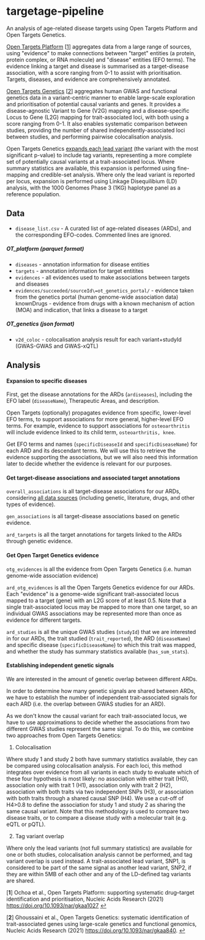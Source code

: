 # targetage-pipeline

An analysis of age-related disease targets using Open Targets Platform and Open Targets Genetics.

[Open Targets Platform](https://www.targetvalidation.org/) \[<span id="a1">[1](#f1)</span>\] aggregates data from a large range of sources, using "evidence" to make connections between "target" entities (a protein, protein complex, or RNA molecule) and "disease" entities (EFO terms). The evidence linking a target and disease is summarised as a target-disease association, with a score ranging from 0-1 to assist with prioritisation. Targets, diseases, and evidence are comprehensively annotated. 


[Open Targets Genetics](https://genetics.opentargets.org/) \[<span id="a2">[2](#f2)</span>\] aggregates human GWAS and functional genetics data in a variant-centric manner to enable large-scale exploration and prioritisation of potential causal variants and genes. It provides a disease-agnostic Variant to Gene (V2G) mapping and a disease-specific Locus to Gene (L2G) mapping for trait-associated loci, with both using a score ranging from 0-1. It also enables systematic comparison between studies, providing the number of shared independently-associated loci between studies, and performing pairwise colocalisation analysis. 

Open Targets Genetics [expands each lead variant](https://genetics-docs.opentargets.org/our-approach/assigning-traits-to-loci) (the variant with the most significant p-value) to include tag variants, representing a more complete set of potentially causal variants at a trait-associated locus. Where summary statistics are available, this expansion is performed using fine-mapping and credible-set analysis. Where only the lead variant is reported per locus, expansion is performed using Linkage Disequilibium (LD) analysis, with the 1000 Genomes Phase 3 (1KG) haplotype panel as a reference population. 
 

## Data

- `disease_list.csv` - A curated list of age-related diseases (ARDs), and the corresponding EFO-codes. Commented lines are ignored.

##### OT_platform (parquet format)
- `diseases` - annotation information for disease entities
- `targets` - annotation information for target entitites
- `evidences` - all evidences used to make associations between targets and diseases
- `evidences/succeeded/sourceId\=ot_genetics_portal/` - evidence taken from the genetics portal (human genome-wide association data)
knownDrugs - evidence from drugs with a known mechanism of action (MOA) and indication, that links a disease to a target



##### OT_genetics (json format)
- `v2d_coloc` - colocalisation analysis result for each variant+studyId (GWAS-GWAS and GWAS-xQTL)



## Analysis

#### Expansion to specific diseases 
First, get the disease annotations for the ARDs (`ardiseases`), including the EFO label (`diseaseName`), Therapeutic Areas, and description. 

Open Targets (optionally) propagates evidence from specific, lower-level EFO terms, to support associations for more general, higher-level EFO terms. For example, evidence to support associations for `osteoarthritis` will include evidence linked to its child term, `osteoarthritis, knee`.

Get EFO terms and names (`specificDiseaseId` and `specificDiseaseName`) for each ARD and its descendant terms. We will use this to retrieve the evidence supporting the associations, but we will also need this information later to decide whether the evidence is relevant for our purposes.

#### Get target-disease associations and associated target annotations

`overall_associations` is all target-disease associations for our ARDs, considering [all data sources](https://docs.targetvalidation.org/data-sources/data-sources) (including genetic, literature, drugs, and other types of evidence). 

`gen_associations` is all target-disease associations based on genetic evidence. 

`ard_targets` is all the target annotations for targets linked to the ARDs through genetic evidence. 

#### Get Open Target Genetics evidence

`otg_evidences` is all the evidence from Open Targets Genetics (i.e. human genome-wide association evidence)

`ard_otg_evidences` is all the Open Targets Genetics evidence for our ARDs. Each "evidence" is a genome-wide significant trait-associated locus mapped to a target (gene) with an L2G score of at least 0.5. Note that a single trait-associated locus may be mapped to more than one target, so an individual GWAS associations may be represented more than once as evidence for different targets. 

`ard_studies` is all the unique GWAS studies (`studyId`) that we are interested in for our ARDs, the trait studied (`trait_reported`), the ARD (`diseaseName`) and specific disease (`specificDiseaseName`) to which this trait was mapped, and whether the study has summary statistics available (`has_sum_stats`).

#### Establishing independent genetic signals

We are interested in the amount of genetic overlap between different ARDs. 

In order to determine how many genetic signals are shared between ARDs, we have to establish the number of independent trait-associated signals for each ARD (i.e. the overlap between GWAS studies for an ARD).

As we don't know the causal variant for each trait-associated locus, we have to use approximations to decide whether the associations from two different GWAS studies represent the same signal. To do this, we combine two approaches from Open Targets Genetics:

1. Colocalisation


Where study 1 and study 2 both have summary statistics available, they can be compared using colocalisation analysis. For each loci, this method integrates over evidence from all variants in each study to evaluate which of these four hypothesis is most likely: no association with either trait (H0), association only with trait 1 (H1), association only with trait 2 (H2), association with both traits via two independent SNPs (H3), or association with both traits through a shared causal SNP (H4). We use a cut-off of H4>0.8 to define the association for study 1 and study 2 as sharing the same causal variant. Note that this methodology is used to compare two disease traits, or to compare a disease study with a molecular trait (e.g. eQTL or pQTL). 

2. Tag variant overlap

Where only the lead variants (not full summary statistics) are available for one or both studies, colocalisation analysis cannot be performed, and tag variant overlap is used instead. A trait-associated lead variant, SNP1, is considered to be part of the same signal as another lead variant, SNP2, if they are within 5MB of each other and any of the LD-defined tag variants are shared. 


\[<b id="f1">1</b>\] Ochoa et al., Open Targets Platform: supporting systematic drug–target identification and prioritisation, Nucleic Acids Research (2021) https://doi.org/10.1093/nar/gkaa1027 [↩](#a1)

\[<b id="f2">2</b>\] Ghoussaini et al., Open Targets Genetics: systematic identification of trait-associated genes using large-scale genetics and functional genomics, Nucleic Acids Research (2021) https://doi.org/10.1093/nar/gkaa840. [↩](#a2)
